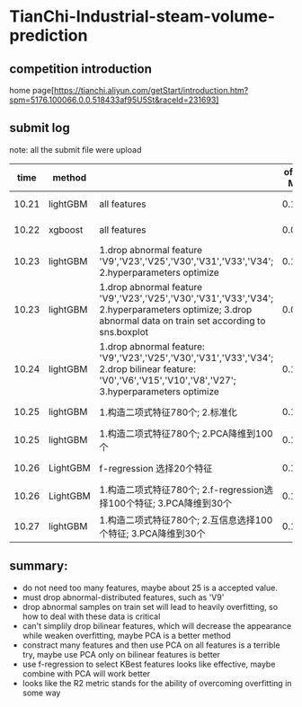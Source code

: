 # TianChi-Industrial-steam-volume-prediction
## competition introduction
home page[https://tianchi.aliyun.com/getStart/introduction.htm?spm=5176.100066.0.0.518433af95U5St&raceId=231693]

## submit log
note: all the submit file were upload

|time|method||offline MSE|offline R2|online MSE|状态|
|---|---|---|---|---|---|---|
|10.21|lightGBM|all features|0.1033||0.1496|little overfitting|
|10.22|xgboost|all features|0.0914||0.2566|strong overfitting|
|10.23|lightGBM|1.drop abnormal feature 'V9','V23','V25','V30','V31','V33','V34'; 2.hyperparameters optimize|0.1035|0.8961|0.1341|weak overfitting|
|10.23|lightGBM|1.drop abnormal feature 'V9','V23','V25','V30','V31','V33','V34'; 2.hyperparameters optimize; 3.drop abnormal data on train set according to sns.boxplot|0.0917|0.8139|0.2548|middle overfitting|
|10.24|lightGBM|1.drop abnormal feature: 'V9','V23','V25','V30','V31','V33','V34'; 2.drop bilinear feature: 'V0','V6','V15','V10','V8','V27'; 3.hyperparameters optimize|0.1181|0.8815|0.1502|weak overfitting|
|10.25|lightGBM|1.构造二项式特征780个; 2.标准化|0.1068|0.8928|0.1549|weak overfitting|
|10.25|lightGBM|1.构造二项式特征780个; 2.PCA降维到100个|0.1871|0.8123|0.5202|strongly overfitting|
|10.26|LightGBM|f-regression 选择20个特征|0.1040|0.8957|0.1417|weak overfitting|
|10.26|LightGBM|1.构造二项式特征780个; 2.f-regression选择100个特征; 3.PCA降维到30个|0.1365|0.8630|0.1417|nearly not overfitting|
|10.27|lightGBM|1.构造二项式特征780个; 2.互信息选择100个特征; 3.PCA降维到30个|0.1392|0.8603|||

## summary:
- do not need too many features, maybe about 25 is a accepted value. 
- must drop abnormal-distributed features, such as 'V9'
- drop abnormal samples on train set will lead to heavily overfitting, so how to deal with these data is critical
- can't simplily drop bilinear features, which will decrease the appearance while weaken overfitting, maybe PCA is a better method
- constract many features and then use PCA on all features is a terrible try, maybe use PCA only on bilinear features is better
- use f-regression to select KBest features looks like effective, maybe combine with PCA will work better
- looks like the R2 metric stands for the ability of overcoming overfitting in some way
